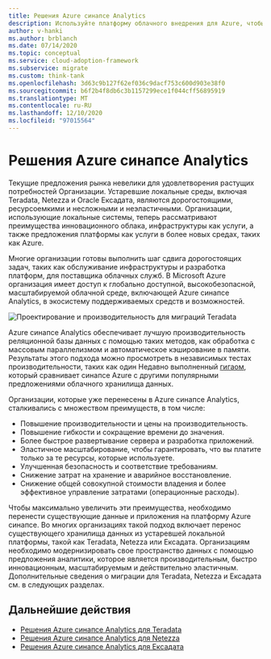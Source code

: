 ```yaml
---
title: Решения Azure синапсе Analytics
description: Используйте платформу облачного внедрения для Azure, чтобы узнать о решениях аналитики с Teradata, Netezza и Ексадата.
author: v-hanki
ms.author: brblanch
ms.date: 07/14/2020
ms.topic: conceptual
ms.service: cloud-adoption-framework
ms.subservice: migrate
ms.custom: think-tank
ms.openlocfilehash: 3d63c9b127f62ef036c9dacf753c600d903e38f0
ms.sourcegitcommit: b6f2b4f8db6c3b1157299ece1f044cff56895919
ms.translationtype: MT
ms.contentlocale: ru-RU
ms.lasthandoff: 12/10/2020
ms.locfileid: "97015564"
---
```

<!-- cSpell:ignore Giga -->

# <a name="azure-synapse-analytics-solutions"></a>Решения Azure синапсе Analytics

Текущие предложения рынка невелики для удовлетворения растущих потребностей Организации. Устаревшие локальные среды, включая Teradata, Netezza и Oracle Ексадата, являются дорогостоящими, ресурсоемкими и несложными и неэластичными. Организации, использующие локальные системы, теперь рассматривают преимущества инновационного облака, инфраструктуры как услуги, а также предложения платформы как услуги в более новых средах, таких как Azure.

Многие организации готовы выполнить шаг сдвига дорогостоящих задач, таких как обслуживание инфраструктуры и разработка платформ, для поставщика облачных служб. В Microsoft Azure организация имеет доступ к глобально доступной, высокобезопасной, масштабируемой облачной среде, включающей Azure синапсе Analytics, в экосистему поддерживаемых средств и возможностей.

![Проектирование и производительность для миграций Teradata](../../../_images/analytics/analytics-solutions-overview.png)

Azure синапсе Analytics обеспечивает лучшую производительность реляционной базы данных с помощью таких методов, как обработка с массовым параллелизмом и автоматическое кэширование в памяти. Результаты этого подхода можно просмотреть в независимых тестах производительности, таких как один Недавно выполненный [гигаом](https://gigaom.com), который сравнивает синапсе Azure с другими популярными предложениями облачного хранилища данных.

Организации, которые уже перенесены в Azure синапсе Analytics, сталкивались с множеством преимуществ, в том числе:

- Повышение производительности и цены на производительность.
- Повышение гибкости и сокращение времени до значения.
- Более быстрое развертывание сервера и разработка приложений.
- Эластичное масштабирование, чтобы гарантировать, что вы платите только за те ресурсы, которые используете.
- Улучшенная безопасность и соответствие требованиям.
- Снижение затрат на хранение и аварийное восстановление.
- Снижение общей совокупной стоимости владения и более эффективное управление затратами (операционные расходы).

Чтобы максимально увеличить эти преимущества, необходимо перенести существующие данные и приложения на платформу Azure синапсе. Во многих организациях такой подход включает перенос существующего хранилища данных из устаревшей локальной платформы, такой как Teradata, Netezza или Ексадата. Организациям необходимо модернизировать свое пространство данных с помощью предложения аналитики, которое является производительным, быстро инновационным, масштабируемым и действительно эластичным. Дополнительные сведения о миграции для Teradata, Netezza и Ексадата см. в следующих разделах.

## <a name="next-steps"></a>Дальнейшие действия

- [Решения Azure синапсе Analytics для Teradata](./analytics-solutions-teradata.md)
- [Решения Azure синапсе Analytics для Netezza](./analytics-solutions-netezza.md)
- [Решения Azure синапсе Analytics для Ексадата](./analytics-solutions-exadata.md)
